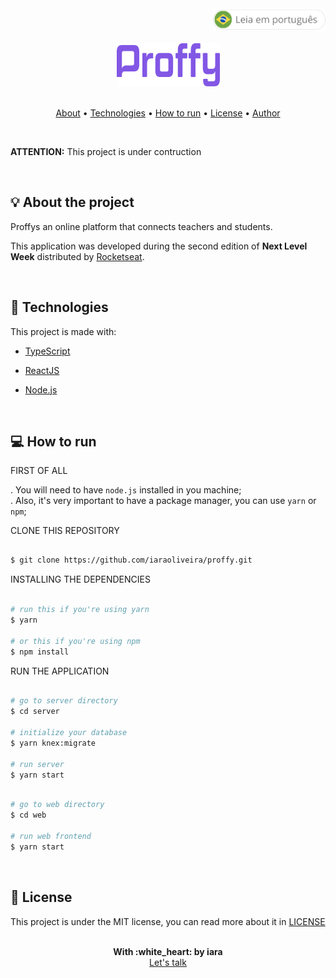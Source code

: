 <div align="right" >
  <a href="./README.pt.md">
    <img src="./.github/lg-button-pt.png" alt="pt-br" width="180px" ></img>
  </a>
</div>
<br/>

<div align="center">
 <img src="./.github/logo.png" alt="Proffy" />
</div>


<br/>
<p align="center">
 <a href="#about">About</a>  • 
 <a href="#technologies">Technologies</a>  •  
 <a href="#how-to-run">How to run</a>  •  
 <a href="#license">License</a>  •  
 <a href="#author">Author</a>
</p>


<br/>
<p><strong>ATTENTION:</strong> This project is under contruction</p>
<br/>

<a name="about"/>

## :bulb: About the project

Proffys an online platform that connects teachers and students.

This application was developed during the second edition of <strong>Next Level Week</strong> distributed by [Rocketseat](https://rocketseat.com.br/).


<br/>
<a name="technologies"/>

## :rocket: Technologies

This project is made with:

-  [TypeScript](https://www.typescriptlang.org/)

-  [ReactJS](https://reactjs.org/)

-  [Node.js](https://nodejs.org/en/)

<!-- -  [React Native](https://reactnative.dev/) -->


<br/>
<a name="how-to-run"/>

## :computer: How to run


FIRST OF ALL

. You will need to have `node.js` installed in you machine; <br/>
. Also, it's very important to have a package manager, you can use `yarn` or `npm`; <br/>


CLONE THIS REPOSITORY

```sh

$ git clone https://github.com/iaraoliveira/proffy.git

```

INSTALLING THE DEPENDENCIES

```sh

# run this if you're using yarn
$ yarn

# or this if you're using npm
$ npm install

```

RUN THE APPLICATION

```sh

# go to server directory
$ cd server

# initialize your database
$ yarn knex:migrate

# run server
$ yarn start

```

```sh

# go to web directory
$ cd web

# run web frontend
$ yarn start

```

<br/>
<a name="license"/>

## :notebook_with_decorative_cover: License

This project is under the MIT license, you can read more about it in [LICENSE](../LICENSE)


<br/>
<a name="author"/>

<div align='center'>
  <strong>With :white_heart: by iara</strong>
  <br/>
  <a href="https://www.linkedin.com/in/iara/">Let's talk</a>
</div>

